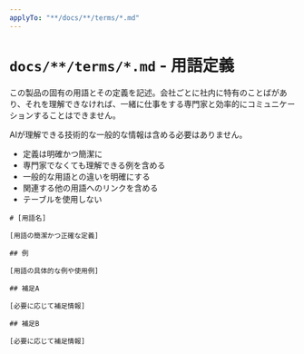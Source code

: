 ```yaml
---
applyTo: "**/docs/**/terms/*.md"
---
```


# `docs/**/terms/*.md` - 用語定義

この製品の固有の用語とその定義を記述。会社ごとに社内に特有のことばがあり、それを理解できなければ、一緒に仕事をする専門家と効率的にコミュニケーションすることはできません。

AIが理解できる技術的な一般的な情報は含める必要はありません。

- 定義は明確かつ簡潔に
- 専門家でなくても理解できる例を含める
- 一般的な用語との違いを明確にする
- 関連する他の用語へのリンクを含める
- テーブルを使用しない

```
# [用語名]

[用語の簡潔かつ正確な定義]

## 例

[用語の具体的な例や使用例]

## 補足A

[必要に応じて補足情報]

## 補足B

[必要に応じて補足情報]
```
